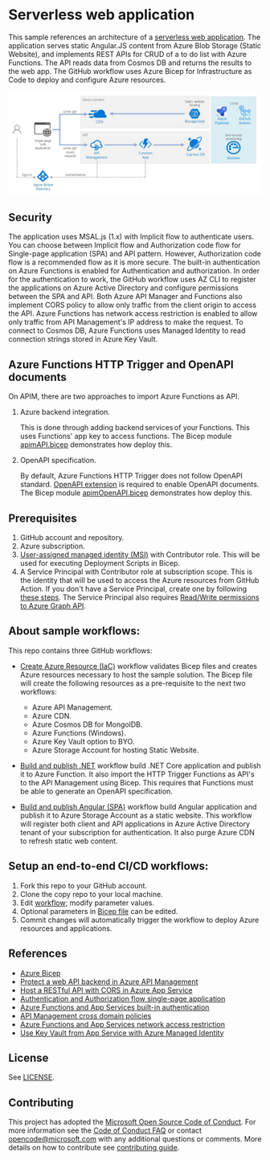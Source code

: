 # Serverless web application

This sample references an architecture of a [serverless web application](https://docs.microsoft.com/en-us/azure/architecture/reference-architectures/serverless/web-app). The application serves static Angular.JS content from Azure Blob Storage (Static Website), and implements REST APIs for CRUD of a to do list with Azure Functions. The API reads data from Cosmos DB and returns the results to the web app. The GitHub workflow uses Azure Bicep for Infrastructure as Code to deploy and configure Azure resources.

![Architecture Diagram](./media/serverless-web-app.png)

## Security

The application uses MSAL.js (1.x) with Implicit flow to authenticate users. You can choose between Implicit flow and Authorization code flow for Single-page application (SPA) and API pattern. However, Authorization code flow is a recommended flow as it is more secure. The built-in authentication on Azure Functions is enabled for Authentication and authorization. In order for the authentication to work, the GitHub workflow uses AZ CLI to register the applications on Azure Active Directory and configure permissions between the SPA and API. Both Azure API Manager and Functions also implement CORS policy to allow only traffic from the client origin to access the API. Azure Functions has network access restriction is enabled to allow only traffic from API Management's IP address to make the request. To connect to Cosmos DB, Azure Functions uses Managed Identity to read connection strings stored in Azure Key Vault.

## Azure Functions HTTP Trigger and OpenAPI documents

On APIM, there are two approaches to import Azure Functions as API.

1. Azure backend integration.

    This is done through adding backend services of your Functions. This uses Functions' app key to access functions. The Bicep module [apimAPI.bicep](./deploy/modules/apimAPI.bicep) demonstrates how deploy this.

1. OpenAPI specification.

    By default, Azure Functions HTTP Trigger does not follow OpenAPI standard. [OpenAPI extension](https://github.com/Azure/azure-functions-openapi-extension/blob/main/docs/.enable-open-api-endpoints-in-proc.md) is required to enable OpenAPI documents. The Bicep module [apimOpenAPI.bicep](./deploy/modules/apimOpenAPI.bicep) demonstrates how deploy this.

## Prerequisites

1. GitHub account and repository.
1. Azure subscription.
1. [User-assigned managed identity (MSI)](https://docs.microsoft.com/en-us/azure/active-directory/managed-identities-azure-resources/how-manage-user-assigned-managed-identities?pivots=identity-mi-methods-azp#create-a-user-assigned-managed-identity) with Contributor role. This will be used for executing Deployment Scripts in Bicep.
1. A Service Principal with Contributor role at subscription scope. This is the identity that will be used to access the Azure resources from GitHub Action. If you don't have a Service Principal, create one by following [these steps](https://docs.microsoft.com/en-us/azure/developer/github/connect-from-azure). The Service Principal also requires [Read/Write permissions to Azure Graph API](https://docs.microsoft.com/en-us/graph/notifications-integration-app-registration#api-permissions).

## About sample workflows:

This repo contains three GitHub workflows:

* [Create Azure Resource (IaC)](.github/workflows/azure-infra-cicd.yml) workflow validates Bicep files and creates Azure resources necessary to host the sample solution. The Bicep file will create the following resources as a pre-requisite to the next two workflows:

    - Azure API Management.
    - Azure CDN.
    - Azure Cosmos DB for MongolDB.
    - Azure Functions (Windows).
    - Azure Key Vault option to BYO.
    - Azure Storage Account for hosting Static Website.

* [Build and publish .NET](.github/workflows/functions-api-cicd.yml) workflow build .NET Core application and publish it to Azure Function. It also import the HTTP Trigger Functions as API's to the API Management using Bicep. This requires that Functions must be able to generate an OpenAPI specification.

* [Build and publish Angular (SPA)](.github/workflows/spa-cicd.yml) workflow build Angular application and publish it to Azure Storage Account as a static website. This workflow will register both client and API applications in Azure Active Directory tenant of your subscription for authentication. It also purge Azure CDN to refresh static web content.

## Setup an end-to-end CI/CD workflows:

1. Fork this repo to your GitHub account.
1. Clone the copy repo to your local machine.
1. Edit [workflow](./.github/workflows/serverless-api.yml); modify parameter values.
1. Optional parameters in [Bicep file](./deploy/main.bicep) can be edited.
1. Commit changes will automatically trigger the workflow to deploy Azure resources and applications.

## References

* [Azure Bicep](https://docs.microsoft.com/en-us/azure/azure-resource-manager/bicep/overview)
* [Protect a web API backend in Azure API Management](https://docs.microsoft.com/en-us/azure/api-management/api-management-howto-protect-backend-with-aad)
* [Host a RESTful API with CORS in Azure App Service](https://docs.microsoft.com/en-us/azure/app-service/app-service-web-tutorial-rest-api)
* [Authentication and Authorization flow single-page application](https://docs.microsoft.com/en-us/azure/active-directory/develop/scenario-spa-overview)
* [Azure Functions and App Services built-in authentication](https://docs.microsoft.com/en-us/azure/app-service/overview-authentication-authorization)
* [API Management cross domain policies](https://docs.microsoft.com/en-us/azure/api-management/api-management-cross-domain-policies#AllowCrossDomainCalls)
* [Azure Functions and App Services network access restriction](https://docs.microsoft.com/en-us/azure/app-service/networking-features#access-restrictions)
* [Use Key Vault from App Service with Azure Managed Identity](https://docs.microsoft.com/en-us/samples/azure-samples/app-service-msi-keyvault-dotnet/keyvault-msi-appservice-sample/)

## License

See [LICENSE](./LICENSE.md).

## Contributing

This project has adopted the [Microsoft Open Source Code of Conduct](https://opensource.microsoft.com/codeofconduct/). For more information see the [Code of Conduct FAQ](https://opensource.microsoft.com/codeofconduct/faq/) or contact [opencode@microsoft.com](mailto:opencode@microsoft.com) with any additional questions or comments. More details on how to contribute see [contributing guide](./CONTRIBUTING.md).
